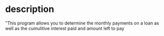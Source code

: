 # description

"This program allows you to determine the monthly payments on a loan as well as the cumulitive interest paid and amount left to pay
